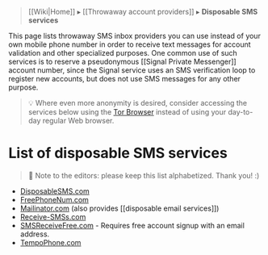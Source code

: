 > [[Wiki|Home]] ▸ [[Throwaway account providers]] ▸ **Disposable SMS services**

This page lists throwaway SMS inbox providers you can use instead of your own mobile phone number in order to receive text messages for account validation and other specialized purposes. One common use of such services is to reserve a pseudonymous [[Signal Private Messenger]] account number, since the Signal service uses an SMS verification loop to register new accounts, but does not use SMS messages for any other purpose.

> 💡 Where even more anonymity is desired, consider accessing the services below using the [Tor Browser](https://torproject.org/) instead of using your day-to-day regular Web browser.

# List of disposable SMS services

> 📝 Note to the editors: please keep this list alphabetized. Thank you! :)

* [DisposableSMS.com](https://disposablesms.com/)
* [FreePhoneNum.com](https://freephonenum.com/)
* [Mailinator.com](https://www.mailinator.com/) (also provides [[disposable email services]])
* [Receive-SMSs.com](https://receive-smss.com/)
* [SMSReceiveFree.com](https://smsreceivefree.com/) - Requires free account signup with an email address.
* [TempoPhone.com](https://tempophone.com/)